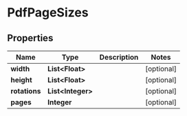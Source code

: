 # PdfPageSizes

## Properties
Name | Type | Description | Notes
------------ | ------------- | ------------- | -------------
**width** | **List&lt;Float&gt;** |  |  [optional]
**height** | **List&lt;Float&gt;** |  |  [optional]
**rotations** | **List&lt;Integer&gt;** |  |  [optional]
**pages** | **Integer** |  |  [optional]
